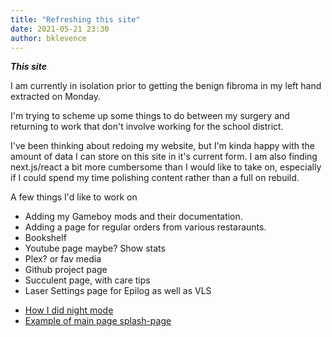 ```yaml
---
title: "Refreshing this site"
date: 2021-05-21 23:30
author: bklevence
---
```


***This site***

I am currently in isolation prior to getting the benign fibroma in my left hand extracted on Monday. 

I'm trying to scheme up some things to do between my surgery and returning to work that don't involve working for the school district. 

I've been thinking about redoing my website, but I'm kinda happy with the amount of data I can store on this site in it's current form. I am also finding next.js/react a bit more cumbersome than I would like to take on, especially if I could spend my time polishing content rather than a full on rebuild. 

A few things I'd like to work on 

- Adding my Gameboy mods and their documentation. 
- Adding a page for regular orders from various restaraunts. 
- Bookshelf
- Youtube page maybe? Show stats
- Plex? or fav media
- Github project page
- Succulent page, with care tips
- Laser Settings page for Epilog as well as VLS

* [How I did night mode](https://github.com/mmistakes/minimal-mistakes/discussions/2033#discussioncomment-257421)
* [Example of main page splash-page](https://github.com/ilabs-llc/ilabs-llc.github.io)


